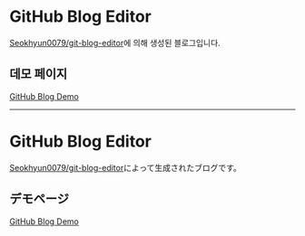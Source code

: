 # GitHub Blog Editor

[Seokhyun0079/git-blog-editor](https://github.com/Seokhyun0079/git-blog-editor)에 의해 생성된 블로그입니다.

## 데모 페이지

[GitHub Blog Demo](https://seokhyun0079.github.io/git_blog/)

---

# GitHub Blog Editor

[Seokhyun0079/git-blog-editor](https://github.com/Seokhyun0079/git-blog-editor)によって生成されたブログです。

## デモページ

[GitHub Blog Demo](https://seokhyun0079.github.io/git_blog/)
